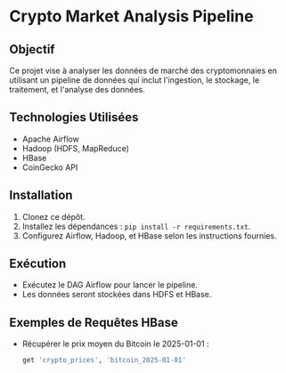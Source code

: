 # Crypto Market Analysis Pipeline

## Objectif
Ce projet vise à analyser les données de marché des cryptomonnaies en utilisant un pipeline de données qui inclut l'ingestion, le stockage, le traitement, et l'analyse des données.

## Technologies Utilisées
- Apache Airflow
- Hadoop (HDFS, MapReduce)
- HBase
- CoinGecko API

## Installation
1. Clonez ce dépôt.
2. Installez les dépendances : `pip install -r requirements.txt`.
3. Configurez Airflow, Hadoop, et HBase selon les instructions fournies.

## Exécution
- Exécutez le DAG Airflow pour lancer le pipeline.
- Les données seront stockées dans HDFS et HBase.

## Exemples de Requêtes HBase
- Récupérer le prix moyen du Bitcoin le 2025-01-01 :
  ```bash
  get 'crypto_prices', 'bitcoin_2025-01-01'

